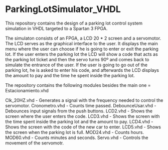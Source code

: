 # ParkingLotSimulator_VHDL
This repository contains the design of a parking lot control system simulation in VHDL targeted to a Spartan 3 FPGA.

The simulaton consists of an FPGA, a LCD 20 * 2 screen and a servomotor. The LCD serves as the graphical interface to the user. It displays the main menu where the user can choose if he is going to enter or exit the parking lot. If the user enters the parking lot the LCD will show a code that acts as the parking lot ticket and then the servo turns 90º and comes back to simulate the entrance of the user. If the user is going to go out of the parking lot, he is asked to enter his code, and afterwards the LCD displays the amount to pay and the time he spent inside the parking lot. 

The repository contains the following modules besides the main one = Estacionamiento.vhd

Clk_20HZ.vhd - Generates a signal with the frequency needed to control the servomotor.
Cronometro.vhd - Counts time passed.
DebounceUsar.vhd - Debounces input signals from the push buttons.
LCD2.vhd - Shows the screen where the user enters the code.
LCD3.vhd - Shows the screen with the time spent inside the parking lot and the amount to pay.
LCD4.vhd - Shows the screen with the code of the new car to enter.
LCD5.vhd -  Shows the screen when the parking lot is full.
MOD24.vhd - Counts hours.
MOD60.vhd - Counts minutes and seconds.
Servo.vhd - Controls the movement of the servomotr.
